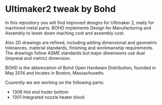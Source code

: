Ultimaker2 tweak by Bohd
==========

In this repository you will find improved designs for Ultimaker 2, maily for machined metal parts. BOHD implements Design for Manufacturing and Assembly to lower down maching cost and assembly cost.

Also 2D drawings are refined, including adding dimensional and geometric tolerances, material standards, finishing and workmanship requirements. The drawings follow ASME standards but major dimensions use dual (impreial and metric) dimension.

BOHD is the abbreviation of Bohd Open Hardware Distribution, founded in May 2014 and locates in Boston, Massachusetts.

Cuurently we are working on the following parts:
 * 1306 Hot end hoder bottom
 * 1301 Integrated nozzle heater block

